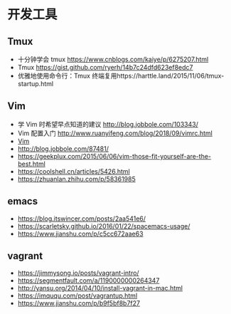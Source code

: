 # 开发工具

## Tmux


- 十分钟学会 tmux https://www.cnblogs.com/kaiye/p/6275207.html
- Tmux https://gist.github.com/ryerh/14b7c24dfd623ef8edc7
- 优雅地使用命令行：Tmux 终端复用https://harttle.land/2015/11/06/tmux-startup.html

## Vim

- 学 Vim 时希望早点知道的建议 http://blog.jobbole.com/103343/
- Vim 配置入门 http://www.ruanyifeng.com/blog/2018/09/vimrc.html
- [Vim](https://mp.weixin.qq.com/s?__biz=MjM5ODQ2MDIyMA==&mid=2650712546&idx=1&sn=c4db99547b75d6001b3cfaa6cbc0e715#rd)
- http://blog.jobbole.com/87481/
- https://geekplux.com/2015/06/06/vim-those-fit-yourself-are-the-best.html
- https://coolshell.cn/articles/5426.html
- https://zhuanlan.zhihu.com/p/58361985

## emacs

- https://blog.itswincer.com/posts/2aa541e6/
- https://scarletsky.github.io/2016/01/22/spacemacs-usage/
- https://www.jianshu.com/p/c5cc672aae63


## vagrant

- https://jimmysong.io/posts/vagrant-intro/
- https://segmentfault.com/a/1190000000264347
- http://yansu.org/2014/04/10/install-vagrant-in-mac.html
- https://imququ.com/post/vagrantup.html
- https://www.jianshu.com/p/b9f5bf8b7f27
